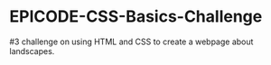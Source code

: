 # EPICODE-CSS-Basics-Challenge
#3 challenge on using HTML and CSS to create a webpage about landscapes.
